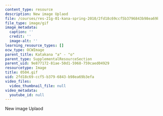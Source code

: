 ```yaml
---
content_type: resource
description: New image Uplaod
file: /courses/res-21g-01-kana-spring-2010/2fd18c69ccf5b3796843b98ea69b3efa_0504.gif
file_type: image/gif
image_metadata:
  caption: ''
  credit: ''
  image-alt: ''
learning_resource_types: []
ocw_type: OCWImage
parent_title: Katakana "a" - "o"
parent_type: SupplementalResourceSection
parent_uid: 9e877172-81ae-50d1-5968-759caed04929
resourcetype: Image
title: 0504.gif
uid: 2fd18c69-ccf5-b379-6843-b98ea69b3efa
video_files:
  video_thumbnail_file: null
video_metadata:
  youtube_id: null
---
```

New image Uplaod

